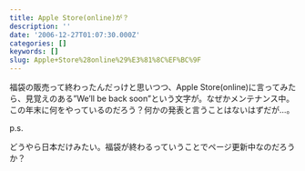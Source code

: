 ```yaml
---
title: Apple Store(online)が？
description: ''
date: '2006-12-27T01:07:30.000Z'
categories: []
keywords: []
slug: Apple+Store%28online%29%E3%81%8C%EF%BC%9F
---
```

福袋の販売って終わったんだっけと思いつつ、Apple Store(online)に言ってみたら、見覚えのある”We’ll be back soon”という文字が。なぜかメンテナンス中。  
この年末に何をやっているのだろう？何かの発表と言うことはないはずだが…。

p.s.

どうやら日本だけみたい。福袋が終わるっていうことでページ更新中なのだろうか？